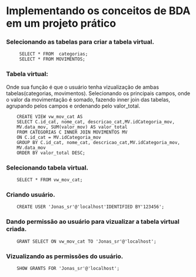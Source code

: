 # Implementando os conceitos de BDA em um projeto prático

### Selecionando as tabelas para criar a tabela virtual.
         SELECT * FROM  categorias;
         SELECT * FROM MOVIMENTOS;

### Tabela virtual: 
Onde sua função é que o usuário tenha vizualização de ambas tabelas(categorias, movimentos).
Selecionando os principais campos, onde o valor da movimentação é somado, fazendo inner join das tabelas, agrupando pelos campos 
e ordenando pelo valor_total.
        
        CREATE VIEW vw_mov_cat AS
        SELECT C.id_cat, nome_cat, descricao_cat,MV.idCategoria_mov,
        MV.data_mov, SUM(valor_mov) AS valor_total
        FROM CATEGORIAS C INNER JOIN MOVIMENTOS MV 
        ON C.id_cat = MV.idCategoria_mov
        GROUP BY C.id_cat, nome_cat, descricao_cat,MV.idCategoria_mov,
        MV.data_mov
        ORDER BY valor_total DESC;

### Selecionando tabela virtual.
        SELECT * FROM vw_mov_cat;

### Criando usuário.
        CREATE USER 'Jonas_sr'@'localhost'IDENTIFIED BY'123456';

### Dando permissão ao usuário para vizualizar a tabela virtual criada.
        GRANT SELECT ON vw_mov_cat TO 'Jonas_sr'@'localhost';

### Vizualizando as permissões do usuário.
        SHOW GRANTS FOR 'Jonas_sr'@'localhost';



